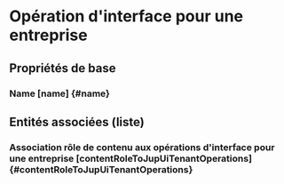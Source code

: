 # Opération d'interface pour une entreprise
<!--- THIS FILE IS GENERATED PLEASE DO NOT EDIT IT DIRECTLY --->



## Propriétés de base

### Name [name] {#name}
        




## Entités associées (liste)

### Association rôle de contenu aux opérations d'interface pour une entreprise [contentRoleToJupUiTenantOperations] {#contentRoleToJupUiTenantOperations}
        




